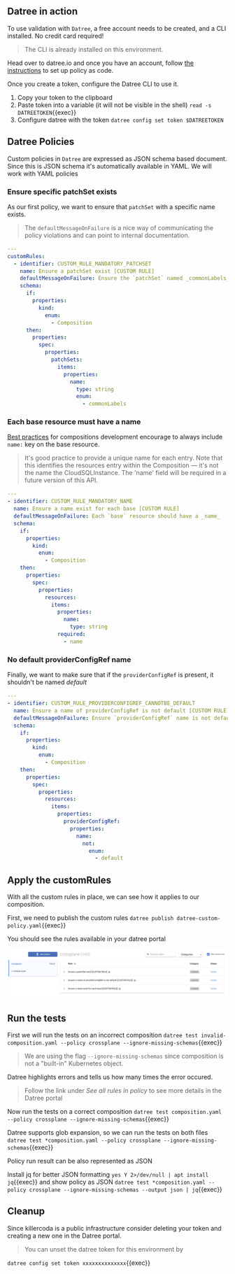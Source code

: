 ## Datree in action

To use validation with `Datree`, a free account needs to be created, and a CLI
installed. No credit card required!

> The CLI is already installed on this environment.

Head over to datree.io and once you have an account, follow
[the instructions](https://hub.datree.io/setup/policy-as-code#1-enable-policy-as-code-pac-mode)
to set up policy as code.

Once you create a token, configure the Datree CLI to use it.

1. Copy your token to the clipboard
2. Paste token into a variable (it will not be visible in the shell) `read -s DATREETOKEN`{{exec}}
3. Configure datree with the token `datree config set token $DATREETOKEN`


## Datree Policies

Custom policies in `Datree` are expressed as JSON schema based document. Since
this is JSON schema it's automatically available in YAML. We will work with YAML
policies

### Ensure specific patchSet exists

As our first policy, we want to ensure that `patchSet` with a specific name
exists.

> The `defaultMessageOnFailure` is a nice way of communicating the policy
> violations and can point to internal documentation.

```yaml
---
customRules:
  - identifier: CUSTOM_RULE_MANDATORY_PATCHSET
    name: Ensure a patchSet exist [CUSTOM RULE]
    defaultMessageOnFailure: Ensure the `patchSet` named _commonLabels_ exist
    schema:
      if:
        properties:
          kind:
            enum:
              - Composition
      then:
        properties:
          spec:
            properties:
              patchSets:
                items:
                  properties:
                    name:
                      type: string
                      enum:
                        - commonLabels
```

### Each base resource must have a name

[Best practices](https://crossplane.io/docs/v1.9/reference/composition.html#:~:text=%2D%20name%3A%20cloudsqlinstance)
for compositions development encourage to always include `name:` key on the base
resource.

> It's good practice to provide a unique name for each entry. Note that this
> identifies the resources entry within the Composition — it's not the name the
> CloudSQLInstance. The 'name' field will be required in a future version of
> this API.

```yaml
---
- identifier: CUSTOM_RULE_MANDATORY_NAME
  name: Ensure a name exist for each base [CUSTOM RULE]
  defaultMessageOnFailure: Each `base` resource should have a _name_
  schema:
    if:
      properties:
        kind:
          enum:
            - Composition
    then:
      properties:
        spec:
          properties:
            resources:
              items:
                properties:
                  name:
                    type: string
                required:
                  - name
```

### No default providerConfigRef name

Finally, we want to make sure that if the `providerConfigRef` is present, it
shouldn't be named _default_

```yaml
---
- identifier: CUSTOM_RULE_PROVIDERCONFIGREF_CANNOTBE_DEFAULT
  name: Ensure a name of providerConfigRef is not default [CUSTOM RULE]
  defaultMessageOnFailure: Ensure `providerConfigRef` name is not default
  schema:
    if:
      properties:
        kind:
          enum:
            - Composition
    then:
      properties:
        spec:
          properties:
            resources:
              items:
                properties:
                  providerConfigRef:
                    properties:
                      name:
                        not:
                          enum:
                            - default
```

## Apply the customRules

With all the custom rules in place, we can see how it applies to our
composition.

First, we need to publish the custom rules
`datree publish datree-custom-policy.yaml`{{exec}}

You should see the rules available in your datree portal

![rules](./assets/rules.png)

## Run the tests

First we will run the tests on an incorrect composition
`datree test invalid-composition.yaml --policy crossplane --ignore-missing-schemas`{{exec}}

> We are using the flag `--ignore-missing-schemas` since composition is not a
> "built-in" Kubernetes object.

Datree highlights errors and tells us how many times the error occured.

> Follow the link under _See all rules in policy_ to see more details in the
> Datree portal

Now run the tests on a correct composition
`datree test composition.yaml --policy crossplane --ignore-missing-schemas`{{exec}}

Datree supports glob expansion, so we can run the tests on both files
`datree test *composition.yaml --policy crossplane --ignore-missing-schemas`{{exec}}

Policy run result can be also represented as JSON

Install jq for better JSON formatting
`yes Y 2>/dev/null | apt install jq`{{exec}} and show policy as JSON
`datree test *composition.yaml --policy crossplane --ignore-missing-schemas --output json | jq`{{exec}}

## Cleanup

Since killercoda is a public infrastructure consider deleting your token and
creating a new one in the Datree portal.

> You can unset the datree token for this environment by

`datree config set token xxxxxxxxxxxxxx`{{exec}}
